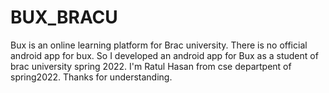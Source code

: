 # BUX_BRACU

Bux is an online learning platform for Brac university. There is no official android app for bux. So I developed an android app for Bux as a student of brac university spring 2022. I'm Ratul Hasan from cse departpent of spring2022. Thanks for understanding.
